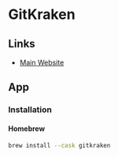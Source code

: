 # GitKraken

## Links

- [Main Website](https://gitkraken.com)

## App

### Installation

#### Homebrew

```sh
brew install --cask gitkraken
```
